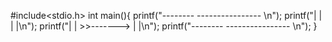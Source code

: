 #include<stdio.h>
int main(){
printf("--------                   ---------------- \n");
printf("|     |                    |               |\n");
printf("|     |  >>------->         |               |\n");
printf("--------                   ---------------- \n");
}
